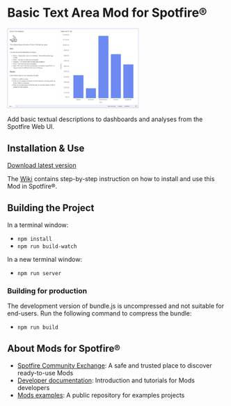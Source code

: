 # Basic Text Area Mod for Spotfire®

<img src="assets/basictextarea.png" width="60%"/>

Add basic textual descriptions to dashboards and analyses from the Spotfire Web UI.

## Installation & Use

[Download latest version](https://github.com/spotfiresoftware/spotfire-mod-basictextarea/releases)

The [Wiki](https://github.com/spotfiresoftware/spotfire-mod-basictextarea/wiki) contains step-by-step instruction on how to install and use this Mod in Spotfire®.

## Building the Project

In a terminal window:
- `npm install`
- `npm run build-watch`

In a new terminal window:
- `npm run server`

### Building for production

The development version of bundle.js is uncompressed and not suitable for end-users. Run the following command to compress the bundle:
- `npm run build`

## About Mods for Spotfire®
-   [Spotfire Community Exchange](https://community.spotfire.com/files/): A safe and trusted place to discover ready-to-use Mods
-   [Developer documentation](https://spotfiresoftware.github.io/spotfire-mods/docs/): Introduction and tutorials for Mods developers
-   [Mods examples](https://github.com/TIBCOSoftware/spotfire-mods/): A public repository for examples projects
